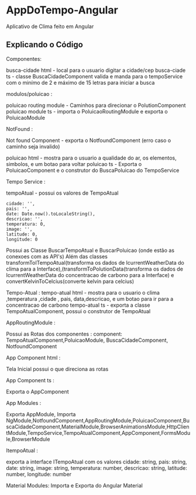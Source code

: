 # AppDoTempo-Angular
Aplicativo de Clima feito em Angular

## Explicando o Código

Componentes:

busca-cidade html - local para o usuario digitar a cidade/cep
busca-ciade ts - classe BuscaCidadeComponent valida e manda para o tempoService com o minímo de 2 e máximo de 15 letras para iniciar a busca 


modulos/poluicao :

poluicao routing module - Caminhos para direcionar o PolutionComponent
poluicao module ts - importa o PoluicaoRoutingModule e exporta o PoluicaoModule

NotFound :

Not found Component - exporta o NotfoundComponent (erro caso o caminho seja invalido)

poluicao html - mostra para o usuario a qualidade do ar, os elementos, simbolos, e um botao para voltar
poluicao ts - Exporta o PoluicaoComponent e o construtor do BuscaPoluicao do TempoService

Tempo Service :

tempoAtual - possui os valores de TempoAtual

    cidade: '',
    pais: '',
    date: Date.now().toLocaleString(),
    descricao: '',
    temperatura: 0,
    image: '',
    latitude: 0,
    longitude: 0
    
Possui as Classe BuscarTempoAtual e BuscarPoluicao (onde estão as conexoes com as API's)
Além das classes transformToITempoAtual(transforma os dados de IcurrentWeatherData do clima para a Interface),(transformToPolutionData(transforma os dados de IcurrentWeatherData do concentracao de carbono para a Interface) e convertKelvinToCelcius(converte kelvin para celcius)

Tempo-Atual :
tempo-atual html -  mostra para o usuario o clima ,temperatura ,cidade , pais, data,descricao, e um botao para ir para a concentracao de carbono
tempo-atual ts - exporta a classe TempoAtualComponent, possui o construtor de TempoAtual

AppRoutingModule :

Possui as Rotas dos componentes : component: TempoAtualComponent,PoluicaoModule, BuscaCidadeComponent, NotfoundComponent 

App Component html : 

Tela Inicial possui o <router-outlet></router-outlet> que direciona as rotas

App Component ts : 

 Exporta o AppComponent 
 
 App Modules : 
 
 Exporta AppModule, Importa NgModule,NotfoundComponent,AppRoutingModule,PoluicaoComponent,BuscaCidadeComponent,MaterialModule,BrowserAnimationsModule,HttpClientModule,TempoService,TempoAtualComponent,AppComponent,FormsModule,BrowserModule
 
 ItempoAtual : 
 
 exporta a  interface ITempoAtual com os valores
  cidade: string,
  pais: string,
  date: string,
  image: string,
  temperatura: number,
  descricao: string,
  latitude: number,
  longitude: number
  
  
Material Modules: Importa e Exporta do Angular Material


 
 
 
   
    
    
    
    
    
    
    
    
    
    
    


   
